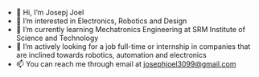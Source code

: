 - 👋 Hi, I’m Josepj Joel
- 👀 I’m interested in Electronics, Robotics and Design
- 🌱 I’m currently learning Mechatronics Engineering at SRM Institute of Science and Technology
- 💞️ I’m actively looking for a job full-time or internship in companies that are inclined towards robotics, automation and electronics
- 📫 You can reach me through email at josephjoel3099@gmail.com

<!---
josephjoel3099/josephjoel3099 is a ✨ special ✨ repository because its `README.md` (this file) appears on your GitHub profile.
You can click the Preview link to take a look at your changes.
--->

